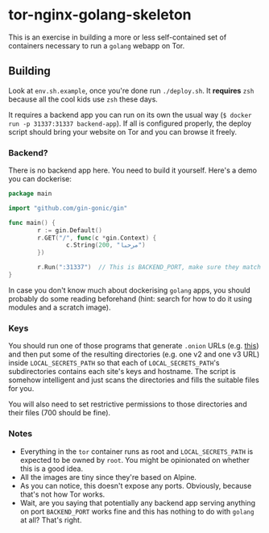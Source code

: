 tor-nginx-golang-skeleton
=========================

This is an exercise in building a more or less self-contained set of
containers necessary to run a `golang` webapp on Tor.

Building
--------

Look at `env.sh.example`, once you're done run `./deploy.sh`. It **requires**
`zsh` because all the cool kids use `zsh` these days.

It requires a backend app you can run on its own the usual way
(`$ docker run -p 31337:31337 backend-app`). If all is configured properly,
the deploy script should bring your website on Tor and you can browse it
freely.

### Backend?

There is no backend app here. You need to build it yourself. Here's a demo
you can dockerise:

```go
package main

import "github.com/gin-gonic/gin"

func main() {
        r := gin.Default()
        r.GET("/", func(c *gin.Context) {
                c.String(200, "مرحبا")
        })

        r.Run(":31337")  // This is BACKEND_PORT, make sure they match
}
```

In case you don't know much about dockerising `golang` apps, you should
probably do some reading beforehand (hint: search for how to do it using
modules and a scratch image).

### Keys

You should run one of those programs that generate `.onion` URLs (e.g.
[this](https://github.com/cathugger/mkp224o)) and then put some of the
resulting directories (e.g. one v2 and one v3 URL) inside
`LOCAL_SECRETS_PATH` so that each of `LOCAL_SECRETS_PATH`'s subdirectories
contains each site's keys and hostname. The script is somehow intelligent
and just scans the directories and fills the suitable files for you.

You will also need to set restrictive permissions to those directories and
their files (700 should be fine).

### Notes

* Everything in the `tor` container runs as root and `LOCAL_SECRETS_PATH` is
  expected to be owned by `root`. You might be opinionated on whether this
  is a good idea.
* All the images are tiny since they're based on Alpine.
* As you can notice, this doesn't expose any ports. Obviously, because
  that's not how Tor works.
* Wait, are you saying that potentially any backend app serving anything
  on port `BACKEND_PORT` works fine and this has nothing to do with `golang`
  at all? That's right.
